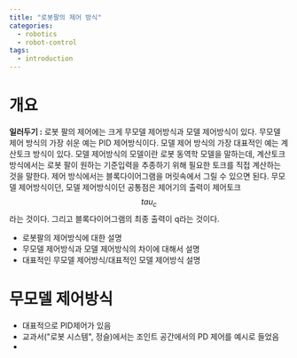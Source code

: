 ```yaml
---
title: "로봇팔의 제어 방식"
categories:   
  - robotics
  - robot-control
tags:
  - introduction
---
```

# 개요
**일러두기 :** 로봇 팔의 제어에는 크게 무모델 제어방식과 모델 제어방식이 있다. 무모델 제어 방식의 가장 쉬운 예는 PID 제어방식이다. 모델 제어 방식의 가장 대표적인 예는 계산토크 방식이 있다. 모델 제어방식의 모델이란 로봇 동역학 모델을 말하는데, 계산토크 방식에서는 로봇 팔이 원하는 기준입력을 추종하기 위해 필요한 토크를 직접 계산하는 것을 말한다. 제어 방식에서는 블록다이어그램을 머릿속에서 그릴 수 있으면 된다. 무모델 제어방식이던, 모델 제어방식이던 공통점은 제어기의 출력이 제어토크$$tau_c$$ 라는 것이다. 그리고 블록다이어그램의 최종 출력이 q라는 것이다.



- 로봇팔의 제어방식에 대한 설명
- 무모델 제어방식과 모델 제어방식의 차이에 대해서 설명
- 대표적인 무모델 제어방식/대표적인 모델 제어방식 설명


# 무모델 제어방식
- 대표적으로 PID제어가 있음
- 교과서("로봇 시스템", 정슬)에서는 조인트 공간에서의 PD 제어를 예시로 들었음
- 
